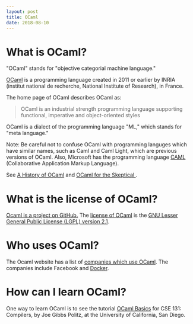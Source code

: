 ```yaml
---
layout: post
title: OCaml 
date: 2018-08-10
---
```


# What is OCaml?

"OCaml" stands for "objective categorial machine language."

[OCaml](https://ocaml.org/) is a programming language created in 2011 or earlier by INRIA (institut national de recherche, National Institute of Research), in France.

The home page of OCaml describes OCaml as:

> OCaml is an industrial strength programming language supporting functional, imperative and object-oriented styles

OCaml is a dialect of the programming language "ML," which stands for "meta language."

Note: Be careful not to confuse OCaml with programming languges which have similar names, such as Caml and Caml Light, which are previous versions of OCaml. Also, Microsoft has the programming language [CAML](https://docs.microsoft.com/en-us/sharepoint/dev/schema/introduction-to-collaborative-application-markup-language-caml) (Collaborative Application Markup Language).

See [A History of OCaml](https://ocaml.org/learn/history.html) and [OCaml for the Skeptical ](https://www2.lib.uchicago.edu/keith/ocaml-class/home.html).

# What is the license of OCaml?

[Ocaml is a project on GitHub.](https://github.com/ocaml/ocaml) The [license of OCaml](https://github.com/ocaml/ocaml/blob/trunk/LICENSE) is the [GNU Lesser General Public License (LGPL) version 2.1](https://www.gnu.org/licenses/old-licenses/lgpl-2.1.en.html).

# Who uses OCaml?

The Ocaml website has a list of [companies which use OCaml](https://ocaml.org/learn/companies.html). The companies include Facebook and [Docker](https://www.docker.com/).

# How can I learn OCaml?

One way to learn OCaml is to see the tutorial [OCaml Basics](https://cseweb.ucsd.edu/classes/sp17/cse131-a/n_ocaml-intro.html9) for CSE 131: Compilers, by Joe Gibbs Politz, at the University of California, San Diego.
